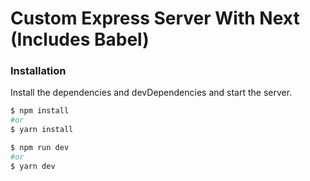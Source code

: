 # Custom Express Server With Next (Includes Babel)

### Installation

Install the dependencies and devDependencies and start the server.

```sh
$ npm install
#or
$ yarn install

$ npm run dev
#or
$ yarn dev
```
